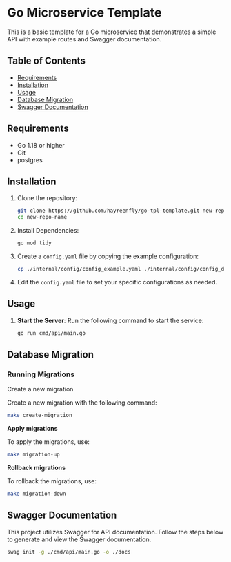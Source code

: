 # Go Microservice Template

This is a basic template for a Go microservice that demonstrates a simple API with example routes and Swagger documentation.

## Table of Contents

- [Requirements](#requirements)
- [Installation](#installation)
- [Usage](#usage)
- [Database Migration](#database-migration)
- [Swagger Documentation](#swagger-documentation)

## Requirements

- Go 1.18 or higher
- Git
- postgres

## Installation

1. Clone the repository:

   ```bash
   git clone https://github.com/hayreenfly/go-tpl-template.git new-repo-name
   cd new-repo-name
   ```

2. Install Dependencies:

   ```bash
   go mod tidy
   ```

3. Create a `config.yaml` file by copying the example configuration:

   ```bash
   cp ./internal/config/config_example.yaml ./internal/config/config_dev.yaml
   ```

4. Edit the `config.yaml` file to set your specific configurations as needed.

## Usage

1. **Start the Server**:
   Run the following command to start the service:

   ```bash
   go run cmd/api/main.go
   ```

## Database Migration

### Running Migrations

Create a new migration

Create a new migration with the following command:

```bash
make create-migration
```

**Apply migrations**

To apply the migrations, use:

```bash
make migration-up
```

**Rollback migrations**

To rollback the migrations, use:

```bash
make migration-down
```

## Swagger Documentation

This project utilizes Swagger for API documentation. Follow the steps below to generate and view the Swagger documentation.

```bash
swag init -g ./cmd/api/main.go -o ./docs
```
